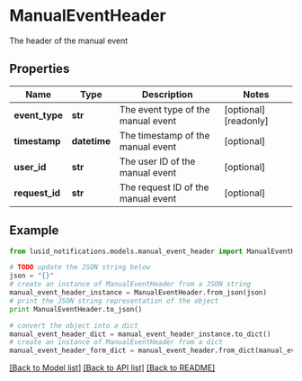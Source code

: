# ManualEventHeader

The header of the manual event

## Properties
Name | Type | Description | Notes
------------ | ------------- | ------------- | -------------
**event_type** | **str** | The event type of the manual event | [optional] [readonly] 
**timestamp** | **datetime** | The timestamp of the manual event | [optional] 
**user_id** | **str** | The user ID of the manual event | [optional] 
**request_id** | **str** | The request ID of the manual event | [optional] 

## Example

```python
from lusid_notifications.models.manual_event_header import ManualEventHeader

# TODO update the JSON string below
json = "{}"
# create an instance of ManualEventHeader from a JSON string
manual_event_header_instance = ManualEventHeader.from_json(json)
# print the JSON string representation of the object
print ManualEventHeader.to_json()

# convert the object into a dict
manual_event_header_dict = manual_event_header_instance.to_dict()
# create an instance of ManualEventHeader from a dict
manual_event_header_form_dict = manual_event_header.from_dict(manual_event_header_dict)
```
[[Back to Model list]](../README.md#documentation-for-models) [[Back to API list]](../README.md#documentation-for-api-endpoints) [[Back to README]](../README.md)


